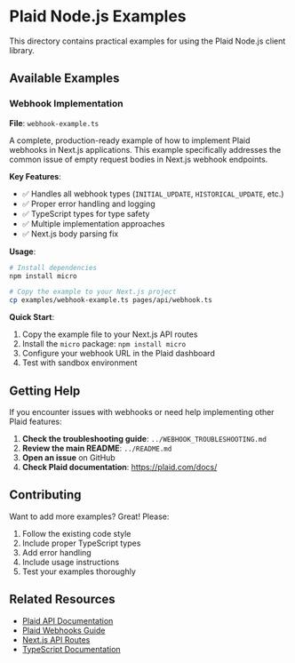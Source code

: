 # Plaid Node.js Examples

This directory contains practical examples for using the Plaid Node.js client library.

## Available Examples

### Webhook Implementation

**File**: `webhook-example.ts`

A complete, production-ready example of how to implement Plaid webhooks in Next.js applications. This example specifically addresses the common issue of empty request bodies in Next.js webhook endpoints.

**Key Features**:
- ✅ Handles all webhook types (`INITIAL_UPDATE`, `HISTORICAL_UPDATE`, etc.)
- ✅ Proper error handling and logging
- ✅ TypeScript types for type safety
- ✅ Multiple implementation approaches
- ✅ Next.js body parsing fix

**Usage**:
```bash
# Install dependencies
npm install micro

# Copy the example to your Next.js project
cp examples/webhook-example.ts pages/api/webhook.ts
```

**Quick Start**:
1. Copy the example file to your Next.js API routes
2. Install the `micro` package: `npm install micro`
3. Configure your webhook URL in the Plaid dashboard
4. Test with sandbox environment

## Getting Help

If you encounter issues with webhooks or need help implementing other Plaid features:

1. **Check the troubleshooting guide**: `../WEBHOOK_TROUBLESHOOTING.md`
2. **Review the main README**: `../README.md`
3. **Open an issue** on GitHub
4. **Check Plaid documentation**: https://plaid.com/docs/

## Contributing

Want to add more examples? Great! Please:

1. Follow the existing code style
2. Include proper TypeScript types
3. Add error handling
4. Include usage instructions
5. Test your examples thoroughly

## Related Resources

- [Plaid API Documentation](https://plaid.com/docs/api/)
- [Plaid Webhooks Guide](https://plaid.com/docs/api/webhooks/)
- [Next.js API Routes](https://nextjs.org/docs/api-routes/introduction)
- [TypeScript Documentation](https://www.typescriptlang.org/docs/)
